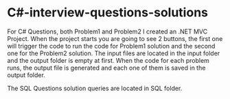 # C#-interview-questions-solutions

For C# Questions, both Problem1 and Problem2 I created an .NET MVC Project. When the project starts you are going to see 2 buttons, 
the first one will trigger the code to run the code for Problem1 solution and the second one for the Problem2 solution. The input files are 
located in the input folder and the output folder is empty at first. When the code for each problem runs, the output file is generated and 
each one of them is saved in the output folder.

The SQL Questions solution queries are located in SQL folder. 

